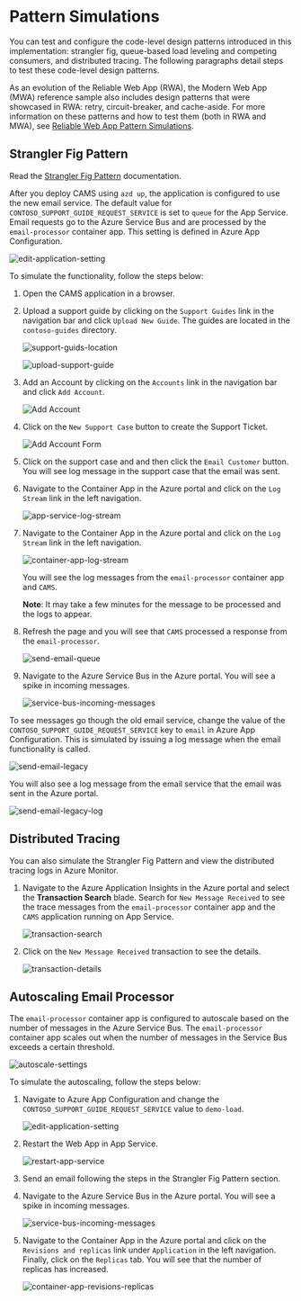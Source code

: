 # Pattern Simulations

You can test and configure the code-level design patterns introduced in this implementation: strangler fig, queue-based load leveling and competing consumers, and distributed tracing. The following paragraphs detail steps to test these code-level design patterns.

As an evolution of the Reliable Web App (RWA), the Modern Web App (MWA) reference sample also includes design patterns that were showcased in RWA: retry, circuit-breaker, and cache-aside. For more information on these patterns and how to test them (both in RWA and MWA), see [Reliable Web App Pattern Simulations](https://github.com/Azure/reliable-web-app-pattern-java/blob/main/demo.md).

## Strangler Fig Pattern

Read the [Strangler Fig Pattern](./docs/SranglerFig.md) documentation.

After you deploy CAMS using `azd up`, the application is configured to use the new email service. The default value for `CONTOSO_SUPPORT_GUIDE_REQUEST_SERVICE` is set to `queue` for the App Service. Email requests go to the Azure Service Bus and are processed by the `email-processor` container app. This setting is defined in Azure App Configuration.

![edit-application-setting](./docs/assets/edit-application-setting.png)

To simulate the functionality, follow the steps below:

1. Open the CAMS application in a browser.
1. Upload a support guide by clicking on the `Support Guides` link in the navigation bar and click `Upload New Guide`. The guides are located in the `contoso-guides` directory.

    ![support-guids-location](./docs/assets/support-guides-location.png)

    ![upload-support-guide](./docs/assets/upload-support-guide.png)

1. Add an Account by clicking on the `Accounts` link in the navigation bar and click `Add Account`.

    ![Add Account](./docs/assets//add-account.png)

1. Click on the `New Support Case` button to create the Support Ticket.

    ![Add Account Form](./docs/assets/new-support-case.png)

1. Click on the support case and and then click the `Email Customer` button. You will see log message in the support case that the email was sent.

1. Navigate to the Container App in the Azure portal and click on the `Log Stream` link in the left navigation. 

    ![app-service-log-stream](./docs/assets/app-service-log-stream.png)

1. Navigate to the Container App in the Azure portal and click on the `Log Stream` link in the left navigation.

    ![container-app-log-stream](./docs/assets/container-app-log-stream.png)

    You will see the log messages from the `email-processor` container app and `CAMS`. 

    **Note**: It may take a few minutes for the message to be processed and the logs to appear.

1. Refresh the page and you will see that `CAMS` processed a response from the `email-processor`.

    ![send-email-queue](./docs/assets/send-email-queue.png)

1. Navigate to the Azure Service Bus in the Azure portal. You will see a spike in incoming messages.

    ![service-bus-incoming-messages](./docs/assets/service-bus-incoming-messages.png)

To see messages go though the old email service, change the value of the `CONTOSO_SUPPORT_GUIDE_REQUEST_SERVICE` key to `email` in Azure App Configuration. This is simulated by issuing a log message when the email functionality is called. 

![send-email-legacy](./docs/assets/send-email-legacy.png)

You will also see a log message from the email service that the email was sent in the Azure portal.

![send-email-legacy-log](./docs/assets/send-email-legacy-log.png)

## Distributed Tracing

You can also simulate the Strangler Fig Pattern and view the distributed tracing logs in Azure Monitor.

1. Navigate to the Azure Application Insights in the Azure portal and select the **Transaction Search** blade. Search for `New Message Received` to see the trace messages from the `email-processor` container app and the `CAMS` application running on App Service.

    ![transaction-search](./docs/assets/app-insights-transaction-search.png)

1. Click on the `New Message Received` transaction to see the details.

    ![transaction-details](./docs/assets/app-insights-transaction-details.png)

## Autoscaling Email Processor

The `email-processor` container app is configured to autoscale based on the number of messages in the Azure Service Bus. The `email-processor` container app scales out when the number of messages in the Service Bus exceeds a certain threshold.

![autoscale-settings](./docs/assets/email-processor-scaling-rule.png)

To simulate the autoscaling, follow the steps below:

1. Navigate to Azure App Configuration and change the `CONTOSO_SUPPORT_GUIDE_REQUEST_SERVICE` value to `demo-load`.

    ![edit-application-setting](./docs/assets/edit-application-setting-demo-load.png)

1. Restart the Web App in App Service.

    ![restart-app-service](./docs/assets/restart-app-service.png)

1. Send an email following the steps in the Strangler Fig Pattern section.

1. Navigate to the Azure Service Bus in the Azure portal. You will see a spike in incoming messages.

    ![service-bus-incoming-messages](./docs/assets/service-bus-request-queue-load-demo.png)

1. Navigate to the Container App in the Azure portal and click on the `Revisions and replicas` link under `Application` in the left navigation. Finally, click on the `Replicas` tab. You will see that the number of replicas has increased.

    ![container-app-revisions-replicas](./docs/assets/container-app-revisions-replicas.png)
